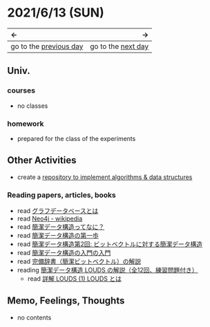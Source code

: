 # 2021/6/13 (SUN)
|←|→|
|:---|---:|
go to the [previous day](./12th.md) | go to the [next day](./14th.md)

## Univ.
### courses
- no classes

### homework
- prepared for the class of the experiments

## Other Activities
- create a [repository to implement algorithms & data structures](https://github.com/OtsuKotsu/algolib)

### Reading papers, articles, books
- read [グラフデータベースとは](https://www.oracle.com/jp/big-data/what-is-graph-database/)
- read [Neo4j - wikipedia](https://ja.wikipedia.org/wiki/Neo4j)
- read [簡潔データ構造ってなに？](https://tech.retrieva.jp/entry/2020/03/31/170000)
- read [簡潔データ構造の第一歩](https://koikezlemma.hatenablog.com/entry/2013/11/25/070721)
- read [簡潔データ構造第2回: ビットベクトルに対する簡潔データ構造](https://tech.retrieva.jp/entry/2020/07/30/125046)
- read [簡潔データ構造の入門の入門](https://echizen-tm.hatenadiary.org/entry/20140516/1400265766)
- read [完備辞書（簡潔ビットベクトル）の解説](https://takeda25.hatenablog.jp/entry/20140201/1391250137)
- reading [簡潔データ構造 LOUDS の解説（全12回、練習問題付き）](https://takeda25.hatenablog.jp/entry/20120421/1335019644)  
  - read [詳解 LOUDS (1) LOUDS とは](https://takeda25.hatenablog.jp/entry/20120409/1333971789)

## Memo, Feelings, Thoughts
- no contents

